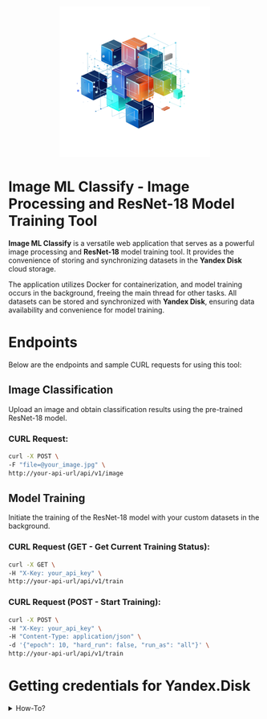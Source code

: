 <p align="center">
    <img width="300" height="300" src="static/logo.png" />
</p>

# Image ML Classify - Image Processing and ResNet-18 Model Training Tool

**Image ML Classify** is a versatile web application that serves as a powerful image processing and **ResNet-18** model training tool. It provides the convenience of storing and synchronizing datasets in the **Yandex Disk** cloud storage.

The application utilizes Docker for containerization, and model training occurs in the background, freeing the main thread for other tasks. All datasets can be stored and synchronized with **Yandex Disk**, ensuring data availability and convenience for model training.

# Endpoints

Below are the endpoints and sample CURL requests for using this tool:

## Image Classification

Upload an image and obtain classification results using the pre-trained ResNet-18 model.

### CURL Request:
```bash
curl -X POST \
-F "file=@your_image.jpg" \
http://your-api-url/api/v1/image
```

## Model Training
Initiate the training of the ResNet-18 model with your custom datasets in the background.

### CURL Request (GET - Get Current Training Status):
```bash
curl -X GET \
-H "X-Key: your_api_key" \
http://your-api-url/api/v1/train
```

### CURL Request (POST - Start Training):
```bash
curl -X POST \
-H "X-Key: your_api_key" \
-H "Content-Type: application/json" \
-d '{"epoch": 10, "hard_run": false, "run_as": "all"}' \
http://your-api-url/api/v1/train
```



# Getting credentials for Yandex.Disk
<details>
    <summary>How-To?</summary>
Requirements:

- Create a new application (optional, you can use a third-party
application; you'll need its ID and secret)
    - App ID
    - App Secret
- Authorize the application to access the disk
    - Get the authorization code
    - Get the access token

## Create an Application (Optional)
Official instructions - `https://yandex.ru/dev/disk/api/concepts/quickstart.html#quickstart__oauth`

The main goal is to obtain the App ID and App Secret; you can use an existing
application.

## Obtaining an Authorization Code

Navigate to the following link - `https://oauth.yandex.ru/authorize?response_type=code&client_id={APP_ID}`
You will be asked to confirm permissions for the application.

After redirection, you will be provided with a code `http://.../?code=7122172`
*the authorization code is valid for 15 minutes*

## Obtaining a Token

After obtaining the authorization code, you can acquire the application's
authorization token. To do this, make a `POST` request, providing the necessary
data

```bash
curl -X POST \
-L "https://oauth.yandex.ru/token" \
-F "grant_type=authorization_code" \
-F "client_id={APP_ID}" \
-F "client_secret={APP_SECRET}" \
-F "code={AUTH_CODE}" \
```

</details>
